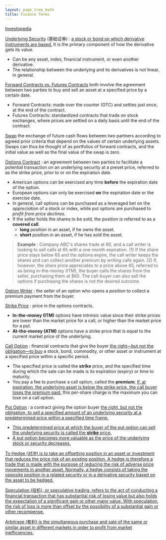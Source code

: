 ```yaml
---
layout: page_tree_math
title: Finance Terms
---
```


[Investopedia](https://www.investopedia.com/)

[Underlying Security](https://www.investopedia.com/terms/u/underlying-security.asp) (基础证券) : <u>a stock or bond on which derivative instruments are based.</u> It is the primary component of how the derivative gets its value.
* Can be any asset, index, financial instrument, or even another derivative.
* The relationship between the underlying and its derivatives is not linear, in general.

[Forward Contracts vs. Futures Contracts](https://www.investopedia.com/ask/answers/06/forwardsandfutures.asp) both involve the agreement between two parties to buy and sell an asset at a specified price by a certain date.
* Forward Contracts: made over the counter (OTC) and settles just once, at the end of the contract.
* Futures Contracts: standardized contracts that trade on stock exchanges, where prices are settled on a daily basis until the end of the contract.

[Swap](https://www.investopedia.com/terms/s/swap.asp) the exchange of future cash ﬂows between two partners according to agreed prior criteria that depend on the values of certain underlying assets. Swaps can thus be thought of as portfolios of forward contracts, and the initial value as well as the ﬁnal value of the swap is zero.

[Options Contract](https://www.investopedia.com/terms/o/optionscontract.asp) : an agreement between two parties to facilitate a potential transaction on an underlying security at a preset price, referred to as the strike price, prior to or on the expiration date.
* American options can be exercised any time **before** the expiration date of the option.
* European options can only be exercised **on** the expiration date or the exercise date.
* In general, call options can be purchased as a leveraged bet on the *appreciation* of a stock or index, while put options are purchased to *profit from price declines*.
* If the seller holds the shares to be sold, the position is referred to as a **covered call**.
  * **long** position in an asset, if he owns the asset.
  * **short** position in an asset, if he has sold the asset.

> **Example** : Company ABC's shares trade at 60, and a call writer is looking to sell calls at 65 with a one-month expiration. (1) If the share price stays below 65 and the options expire, the call writer keeps the shares and can collect another premium by writing calls again. (2) If, however, the share price appreciates to a price above 65, referred to as being in-the-money (ITM), the buyer calls the shares from the seller, purchasing them at $65. The call-buyer can also sell the options if purchasing the shares is not the desired outcome.

[Option Writer](https://www.investopedia.com/terms/w/writer.asp) : the seller of an option who opens a position to collect a premium payment from the buyer.

[Strike Price](https://www.investopedia.com/terms/s/strikeprice.asp) : price in the options contracts.
* **In-the-money (ITM)** options have intrinsic value since their strike prices are lower than the market price for a call, or higher than the market price for a put.
* **At-the-money (ATM)** options have a strike price that is equal to the current market price of the underlying.

[Call Option](https://www.investopedia.com/terms/c/calloption.asp) : financial contracts that give the buyer <u>the right—but not the obligation—to buy</u> a stock, bond, commodity, or other asset or instrument at a specified price within a specific period.
* The specified price is called the **strike** price, and the specified time during which the sale can be made is its expiration (expiry) or time to maturity.
* You pay a fee to purchase a call option, called the **premium**; <u>If, at expiration, the underlying asset is below the strike price, the call buyer loses the premium paid.</u> this per-share charge is the maximum you can lose on a call option.

[Put Option](https://www.investopedia.com/terms/p/putoption.asp) : a contract giving the option buyer <u>the right, but not the obligation, to sell<u> a specified amount of an underlying security at a predetermined price within a specified time frame.
* This predetermined price at which the buyer of the put option can sell the underlying security is called the **strike** price.
* A put option becomes more valuable as the price of the underlying stock or security decreases.


To [Hedge](https://www.investopedia.com/terms/h/hedge.asp) (对冲) is to <u>take an offsetting position</u> in an asset or investment that reduces the price risk of an existing position. A hedge is therefore a trade that is made with the purpose of reducing the risk of adverse price movements in another asset. Normally, a hedge consists of taking the opposite position in a related security or in a derivative security based on the asset to be hedged.

[Speculation](https://www.investopedia.com/terms/s/speculation.asp) (投机), or speculative trading, refers to the act of conducting a financial transaction that has substantial risk of losing value but also holds the expectation of a significant gain or other major value. With speculation, the risk of loss is more than offset by the possibility of a substantial gain or other recompense.

[Arbitrage](https://www.investopedia.com/terms/a/arbitrage.asp) (套利) is the simultaneous purchase and sale of the same or similar asset in different markets in order to profit from <u>market inefficiencies.</u>

